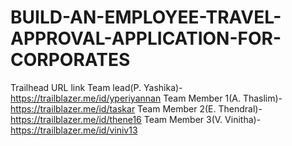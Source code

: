 # BUILD-AN-EMPLOYEE-TRAVEL-APPROVAL-APPLICATION-FOR-CORPORATES
Trailhead URL link
Team lead(P. Yashika)- https://trailblazer.me/id/yperiyannan
Team Member 1(A. Thaslim)- https://trailblazer.me/id/taskar
Team Member 2(E. Thendral)- https://trailblazer.me/id/thene16
Team Member 3(V. Vinitha)- https://trailblazer.me/id/viniv13
